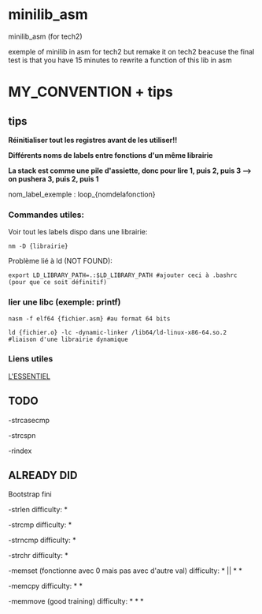 # minilib_asm
minilib_asm (for tech2)

exemple of minilib in asm for tech2 but remake it on tech2 beacuse the final test is that you have 15 minutes to rewrite a function of this lib in asm  

# MY_CONVENTION + tips
  
## tips

  **Réinitialiser tout les registres avant de les utiliser!!**

  **Différents noms de labels entre fonctions d'un même librairie**

  **La stack est comme une pile d'assiette, donc pour lire 1, puis 2, puis 3 --> on pushera 3, puis 2, puis 1**

  nom_label_exemple : loop_{nomdelafonction}

  ### Commandes utiles:

  Voir tout les labels dispo dans une librairie:

    nm -D {librairie}

  Problème lié à ld (NOT FOUND):

    export LD_LIBRARY_PATH=.:$LD_LIBRARY_PATH #ajouter ceci à .bashrc (pour que ce soit définitif)

  ### lier une libc (exemple: printf)

    nasm -f elf64 {fichier.asm} #au format 64 bits

    ld {fichier.o} -lc -dynamic-linker /lib64/ld-linux-x86-64.so.2 #liaison d'une librairie dynamique

  ### Liens utiles

  [L'ESSENTIEL](https://chromium.googlesource.com/chromiumos/docs/+/HEAD/constants/syscalls.md)


## TODO  

  -strcasecmp

  -strcspn
  
  -rindex

## ALREADY DID

  Bootstrap fini

  -strlen     difficulty: *

  -strcmp     difficulty: *

  -strncmp     difficulty: *

  -strchr     difficulty: *

  -memset (fonctionne avec 0 mais pas avec d'autre val)     difficulty: * || * *

  -memcpy     difficulty: * *

  -memmove (good training)     difficulty: * * *
